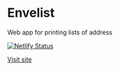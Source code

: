# Envelist
Web app for printing lists of address

[![Netlify Status](https://api.netlify.com/api/v1/badges/00bac909-13b8-439d-b29a-0d89d03ae60c/deploy-status)](https://app.netlify.com/sites/envelist/deploys)

[Visit site](https://envelist.net/)
